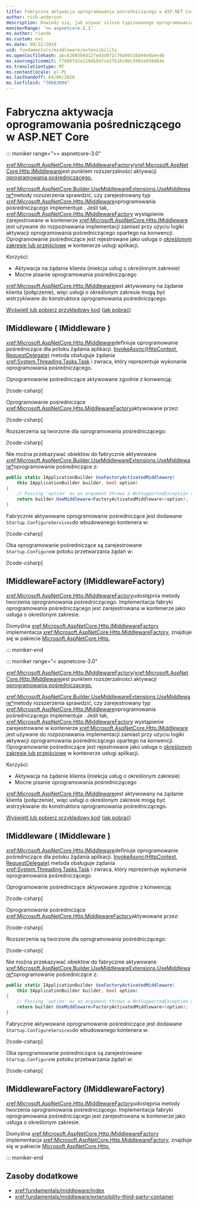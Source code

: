 ```yaml
---
title: Fabryczna aktywacja oprogramowania pośredniczącego w ASP.NET Core
author: rick-anderson
description: Dowiedz się, jak używać silnie typizowanego oprogramowania pośredniczącego z implementacją aktywacji fabrycznej w ASP.NET Core.
monikerRange: '>= aspnetcore-2.1'
ms.author: riande
ms.custom: mvc
ms.date: 09/22/2019
uid: fundamentals/middleware/extensibility
ms.openlocfilehash: abc6268584d12fe43d972c79a99316b94e8bee4b
ms.sourcegitcommit: f7886fd2e219db9d7ce27b16c0dc5901e658d64e
ms.translationtype: MT
ms.contentlocale: pl-PL
ms.lasthandoff: 04/06/2020
ms.locfileid: "78663094"
---
```

# <a name="factory-based-middleware-activation-in-aspnet-core"></a>Fabryczna aktywacja oprogramowania pośredniczącego w ASP.NET Core

::: moniker range=">= aspnetcore-3.0"

<xref:Microsoft.AspNetCore.Http.IMiddlewareFactory>/<xref:Microsoft.AspNetCore.Http.IMiddleware>jest punktem rozszerzalności aktywacji [oprogramowania pośredniczącego.](xref:fundamentals/middleware/index)

<xref:Microsoft.AspNetCore.Builder.UseMiddlewareExtensions.UseMiddleware*>metody rozszerzenia sprawdzić, czy zarejestrowany typ <xref:Microsoft.AspNetCore.Http.IMiddleware>oprogramowania pośredniczącego implementuje . Jeśli tak, <xref:Microsoft.AspNetCore.Http.IMiddlewareFactory> wystąpienie zarejestrowane w kontenerze <xref:Microsoft.AspNetCore.Http.IMiddleware> jest używane do rozpoznawania implementacji zamiast przy użyciu logiki aktywacji oprogramowania pośredniczącego opartego na konwencji. Oprogramowanie pośredniczące jest rejestrowane jako usługa o [określonym zakresie lub przejściowe](xref:fundamentals/dependency-injection#service-lifetimes) w kontenerze usługi aplikacji.

Korzyści:

* Aktywacja na żądanie klienta (iniekcja usług o określonym zakresie)
* Mocne pisanie oprogramowania pośredniczącego

<xref:Microsoft.AspNetCore.Http.IMiddleware>jest aktywowany na żądanie klienta (połączenie), więc usługi o określonym zakresie mogą być wstrzykiwane do konstruktora oprogramowania pośredniczącego.

[Wyświetl lub pobierz przykładowy kod](https://github.com/dotnet/AspNetCore.Docs/tree/master/aspnetcore/fundamentals/middleware/extensibility/samples) ([jak pobrać](xref:index#how-to-download-a-sample))

## <a name="imiddleware"></a>IMiddleware ( IMiddleware )

<xref:Microsoft.AspNetCore.Http.IMiddleware>definiuje oprogramowanie pośredniczące dla potoku żądania aplikacji. [InvokeAsync(HttpContext, RequestDelegate)](xref:Microsoft.AspNetCore.Http.IMiddleware.InvokeAsync*) metoda obsługuje żądania <xref:System.Threading.Tasks.Task> i zwraca, który reprezentuje wykonanie oprogramowania pośredniczącego.

Oprogramowanie pośredniczące aktywowane zgodnie z konwencją:

[!code-csharp[](extensibility/samples/3.x/MiddlewareExtensibilitySample/Middleware/ConventionalMiddleware.cs?name=snippet1)]

Oprogramowanie pośredniczące <xref:Microsoft.AspNetCore.Http.MiddlewareFactory>aktywowane przez:

[!code-csharp[](extensibility/samples/3.x/MiddlewareExtensibilitySample/Middleware/FactoryActivatedMiddleware.cs?name=snippet1)]

Rozszerzenia są tworzone dla oprogramowania pośredniczącego:

[!code-csharp[](extensibility/samples/3.x/MiddlewareExtensibilitySample/Middleware/MiddlewareExtensions.cs?name=snippet1)]

Nie można przekazywać obiektów do fabrycznie aktywowane <xref:Microsoft.AspNetCore.Builder.UseMiddlewareExtensions.UseMiddleware*>oprogramowanie pośredniczące z:

```csharp
public static IApplicationBuilder UseFactoryActivatedMiddleware(
    this IApplicationBuilder builder, bool option)
{
    // Passing 'option' as an argument throws a NotSupportedException at runtime.
    return builder.UseMiddleware<FactoryActivatedMiddleware>(option);
}
```

Fabrycznie aktywowane oprogramowanie pośredniczące jest dodawane `Startup.ConfigureServices`do wbudowanego kontenera w:

[!code-csharp[](extensibility/samples/3.x/MiddlewareExtensibilitySample/Startup.cs?name=snippet1&highlight=6)]

Oba oprogramowanie pośredniczące są zarejestrowane `Startup.Configure`w potoku przetwarzania żądań w:

[!code-csharp[](extensibility/samples/3.x/MiddlewareExtensibilitySample/Startup.cs?name=snippet2&highlight=12-13)]

## <a name="imiddlewarefactory"></a>IMiddlewareFactory (IMiddlewareFactory)

<xref:Microsoft.AspNetCore.Http.IMiddlewareFactory>udostępnia metody tworzenia oprogramowania pośredniczącego. Implementacja fabryki oprogramowania pośredniczącego jest zarejestrowana w kontenerze jako usługa o określonym zakresie.

Domyślna <xref:Microsoft.AspNetCore.Http.IMiddlewareFactory> implementacja <xref:Microsoft.AspNetCore.Http.MiddlewareFactory>, znajduje się w pakiecie [Microsoft.AspNetCore.Http.](https://www.nuget.org/packages/Microsoft.AspNetCore.Http/)

::: moniker-end

::: moniker range="< aspnetcore-3.0"

<xref:Microsoft.AspNetCore.Http.IMiddlewareFactory>/<xref:Microsoft.AspNetCore.Http.IMiddleware>jest punktem rozszerzalności aktywacji [oprogramowania pośredniczącego.](xref:fundamentals/middleware/index)

<xref:Microsoft.AspNetCore.Builder.UseMiddlewareExtensions.UseMiddleware*>metody rozszerzenia sprawdzić, czy zarejestrowany typ <xref:Microsoft.AspNetCore.Http.IMiddleware>oprogramowania pośredniczącego implementuje . Jeśli tak, <xref:Microsoft.AspNetCore.Http.IMiddlewareFactory> wystąpienie zarejestrowane w kontenerze <xref:Microsoft.AspNetCore.Http.IMiddleware> jest używane do rozpoznawania implementacji zamiast przy użyciu logiki aktywacji oprogramowania pośredniczącego opartego na konwencji. Oprogramowanie pośredniczące jest rejestrowane jako usługa o [określonym zakresie lub przejściowe](xref:fundamentals/dependency-injection#service-lifetimes) w kontenerze usługi aplikacji.

Korzyści:

* Aktywacja na żądanie klienta (iniekcja usług o określonym zakresie)
* Mocne pisanie oprogramowania pośredniczącego

<xref:Microsoft.AspNetCore.Http.IMiddleware>jest aktywowany na żądanie klienta (połączenie), więc usługi o określonym zakresie mogą być wstrzykiwane do konstruktora oprogramowania pośredniczącego.

[Wyświetl lub pobierz przykładowy kod](https://github.com/dotnet/AspNetCore.Docs/tree/master/aspnetcore/fundamentals/middleware/extensibility/samples) ([jak pobrać](xref:index#how-to-download-a-sample))

## <a name="imiddleware"></a>IMiddleware ( IMiddleware )

<xref:Microsoft.AspNetCore.Http.IMiddleware>definiuje oprogramowanie pośredniczące dla potoku żądania aplikacji. [InvokeAsync(HttpContext, RequestDelegate)](xref:Microsoft.AspNetCore.Http.IMiddleware.InvokeAsync*) metoda obsługuje żądania <xref:System.Threading.Tasks.Task> i zwraca, który reprezentuje wykonanie oprogramowania pośredniczącego.

Oprogramowanie pośredniczące aktywowane zgodnie z konwencją:

[!code-csharp[](extensibility/samples/2.x/MiddlewareExtensibilitySample/Middleware/ConventionalMiddleware.cs?name=snippet1)]

Oprogramowanie pośredniczące <xref:Microsoft.AspNetCore.Http.MiddlewareFactory>aktywowane przez:

[!code-csharp[](extensibility/samples/2.x/MiddlewareExtensibilitySample/Middleware/FactoryActivatedMiddleware.cs?name=snippet1)]

Rozszerzenia są tworzone dla oprogramowania pośredniczącego:

[!code-csharp[](extensibility/samples/2.x/MiddlewareExtensibilitySample/Middleware/MiddlewareExtensions.cs?name=snippet1)]

Nie można przekazywać obiektów do fabrycznie aktywowane <xref:Microsoft.AspNetCore.Builder.UseMiddlewareExtensions.UseMiddleware*>oprogramowanie pośredniczące z:

```csharp
public static IApplicationBuilder UseFactoryActivatedMiddleware(
    this IApplicationBuilder builder, bool option)
{
    // Passing 'option' as an argument throws a NotSupportedException at runtime.
    return builder.UseMiddleware<FactoryActivatedMiddleware>(option);
}
```

Fabrycznie aktywowane oprogramowanie pośredniczące jest dodawane `Startup.ConfigureServices`do wbudowanego kontenera w:

[!code-csharp[](extensibility/samples/2.x/MiddlewareExtensibilitySample/Startup.cs?name=snippet1&highlight=6)]

Oba oprogramowanie pośredniczące są zarejestrowane `Startup.Configure`w potoku przetwarzania żądań w:

[!code-csharp[](extensibility/samples/2.x/MiddlewareExtensibilitySample/Startup.cs?name=snippet2&highlight=13-14)]

## <a name="imiddlewarefactory"></a>IMiddlewareFactory (IMiddlewareFactory)

<xref:Microsoft.AspNetCore.Http.IMiddlewareFactory>udostępnia metody tworzenia oprogramowania pośredniczącego. Implementacja fabryki oprogramowania pośredniczącego jest zarejestrowana w kontenerze jako usługa o określonym zakresie.

Domyślna <xref:Microsoft.AspNetCore.Http.IMiddlewareFactory> implementacja <xref:Microsoft.AspNetCore.Http.MiddlewareFactory>, znajduje się w pakiecie [Microsoft.AspNetCore.Http.](https://www.nuget.org/packages/Microsoft.AspNetCore.Http/)

::: moniker-end

## <a name="additional-resources"></a>Zasoby dodatkowe

* <xref:fundamentals/middleware/index>
* <xref:fundamentals/middleware/extensibility-third-party-container>
